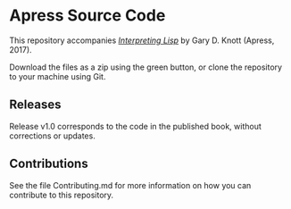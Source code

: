 # Apress Source Code

This repository accompanies [*Interpreting Lisp*](http://www.apress.com/9781484227060) by Gary D. Knott (Apress, 2017).

[comment]: #cover


Download the files as a zip using the green button, or clone the repository to your machine using Git.

## Releases

Release v1.0 corresponds to the code in the published book, without corrections or updates.

## Contributions

See the file Contributing.md for more information on how you can contribute to this repository.
